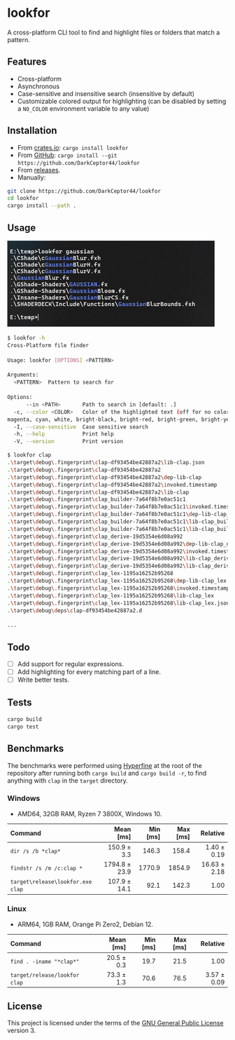 # lookfor

A cross-platform CLI tool to find and highlight files or folders that match a pattern.

## Features

- Cross-platform
- Asynchronous
- Case-sensitive and insensitive search (insensitive by default)
- Customizable colored output for highlighting (can be disabled by setting a `NO_COLOR` environment variable to any value)

## Installation

- From [crates.io](https://crates.io/crates/lookfor): `cargo install lookfor`
- From [GitHub](https://github.com/DarkCeptor44/lookfor): `cargo install --git https://github.com/DarkCeptor44/lookfor`
- From [releases](https://github.com/DarkCeptor44/lookfor/releases/latest).
- Manually:

```sh
git clone https://github.com/DarkCeptor44/lookfor
cd lookfor
cargo install --path .
```

## Usage

![usage](usage.png)

```sh
$ lookfor -h
Cross-Platform file finder

Usage: lookfor [OPTIONS] <PATTERN>

Arguments:
  <PATTERN>  Pattern to search for

Options:
      --in <PATH>       Path to search in [default: .]
  -c, --color <COLOR>   Color of the highlighted text (off for no color) [default: blue] [possible values: red, black, green, yellow, blue, 
magenta, cyan, white, bright-black, bright-red, bright-green, bright-yellow, bright-blue, bright-magenta, bright-cyan, bright-white]        
  -I, --case-sensitive  Case sensitive search
  -h, --help            Print help
  -V, --version         Print version
```

```sh
$ lookfor clap
.\target\debug\.fingerprint\clap-df93454be42887a2\lib-clap.json
.\target\debug\.fingerprint\clap-df93454be42887a2
.\target\debug\.fingerprint\clap-df93454be42887a2\dep-lib-clap
.\target\debug\.fingerprint\clap-df93454be42887a2\invoked.timestamp
.\target\debug\.fingerprint\clap-df93454be42887a2\lib-clap
.\target\debug\.fingerprint\clap_builder-7a64f8b7e0ac51c1
.\target\debug\.fingerprint\clap_builder-7a64f8b7e0ac51c1\invoked.timestamp
.\target\debug\.fingerprint\clap_builder-7a64f8b7e0ac51c1\dep-lib-clap_builder
.\target\debug\.fingerprint\clap_builder-7a64f8b7e0ac51c1\lib-clap_builder
.\target\debug\.fingerprint\clap_builder-7a64f8b7e0ac51c1\lib-clap_builder.json
.\target\debug\.fingerprint\clap_derive-19d5354e6d08a992
.\target\debug\.fingerprint\clap_derive-19d5354e6d08a992\dep-lib-clap_derive
.\target\debug\.fingerprint\clap_derive-19d5354e6d08a992\invoked.timestamp
.\target\debug\.fingerprint\clap_derive-19d5354e6d08a992\lib-clap_derive
.\target\debug\.fingerprint\clap_derive-19d5354e6d08a992\lib-clap_derive.json
.\target\debug\.fingerprint\clap_lex-1195a16252b95268
.\target\debug\.fingerprint\clap_lex-1195a16252b95268\dep-lib-clap_lex
.\target\debug\.fingerprint\clap_lex-1195a16252b95268\invoked.timestamp
.\target\debug\.fingerprint\clap_lex-1195a16252b95268\lib-clap_lex
.\target\debug\.fingerprint\clap_lex-1195a16252b95268\lib-clap_lex.json
.\target\debug\deps\clap-df93454be42887a2.d

...
```

## Todo

- [ ] Add support for regular expressions.
- [ ] Add highlighting for every matching part of a line.
- [ ] Write better tests.

## Tests

```sh
cargo build
cargo test
```

## Benchmarks

The benchmarks were performed using [Hyperfine](https://github.com/sharkdp/hyperfine) at the root of the repository after running both `cargo build` and `cargo build -r`, to find anything with `clap` in the `target` directory.

### Windows

- AMD64, 32GB RAM, Ryzen 7 3800X, Windows 10.

| Command | Mean [ms] | Min [ms] | Max [ms] | Relative |
|:---|---:|---:|---:|---:|
| `dir /s /b *clap*` | 150.9 ± 3.3 | 146.3 | 158.4 | 1.40 ± 0.19 |
| `findstr /s /m /c:clap *` | 1794.8 ± 23.9 | 1770.9 | 1854.9 | 16.63 ± 2.18 |
| `target\release\lookfor.exe clap` | 107.9 ± 14.1 | 92.1 | 142.3 | 1.00 |

### Linux

- ARM64, 1GB RAM, Orange Pi Zero2, Debian 12.

| Command | Mean [ms] | Min [ms] | Max [ms] | Relative |
|:---|---:|---:|---:|---:|
| `find . -iname "*clap*"` | 20.5 ± 0.3 | 19.7 | 21.5 | 1.00 |
| `target/release/lookfor clap` | 73.3 ± 1.3 | 70.6 | 76.5 | 3.57 ± 0.09 |

## License

This project is licensed under the terms of the [GNU General Public License](LICENSE) version 3.
